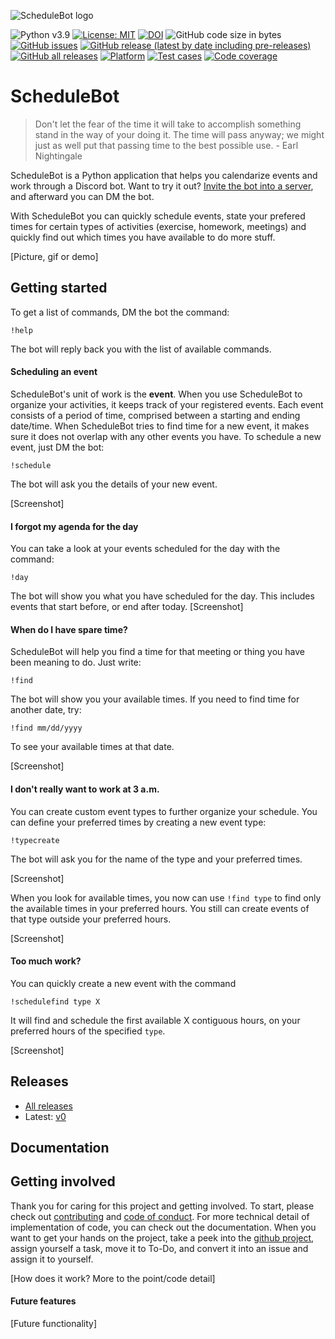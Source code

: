![ScheduleBot logo](https://raw.githubusercontent.com/lyonva/ScheduleBot/main/doc/img/banner.png)

![Python v3.9](https://img.shields.io/badge/python-v3.9-blue)
[![License: MIT](https://img.shields.io/badge/License-MIT-yellow.svg)](https://opensource.org/licenses/MIT)
[![DOI](https://zenodo.org/badge/403393616.svg)](https://zenodo.org/badge/latestdoi/403393616)
![GitHub code size in bytes](https://img.shields.io/github/languages/code-size/lyonva/ScheduleBot)
[![GitHub issues](https://img.shields.io/github/issues/lyonva/ScheduleBot)](https://github.com/lyonva/ScheduleBot/issues)
[![GitHub release (latest by date including pre-releases)](https://img.shields.io/github/v/release/lyonva/ScheduleBot?include_prereleases)](https://github.com/lyonva/ScheduleBot/releases)
[![GitHub all releases](https://img.shields.io/github/downloads/lyonva/ScheduleBot/total)](https://github.com/lyonva/ScheduleBot/releases)
[![Platform](https://img.shields.io/badge/platform-discord-blue)](https://discord.com/)
[![Test cases](https://github.com/lyonva/ScheduleBot/actions/workflows/python-app.yml/badge.svg)](https://github.com/lyonva/ScheduleBot/actions/workflows/python-app.yml)
[![Code coverage](https://raw.githubusercontent.com/lyonva/ScheduleBot/main/doc/img/coverage.svg)](https://github.com/lyonva/ScheduleBot/actions/workflows/python-app.yml)

# ScheduleBot
> Don't let the fear of the time it will take to accomplish something stand in the way of your doing it. The time will pass anyway; we might just as well put that passing time to the best possible use. - Earl Nightingale

ScheduleBot is a Python application that helps you calendarize events and work through a Discord bot. Want to try it out? [Invite the bot into a server](https://discord.com/api/oauth2/authorize?client_id=884865269867102249&permissions=534723951680&scope=bot), and afterward you can DM the bot.

With ScheduleBot you can quickly schedule events, state your prefered times for certain types of activities (exercise, homework, meetings) and quickly find out which times you have available to do more stuff.

\[Picture, gif or demo\]

## Getting started
To get a list of commands, DM the bot the command:
```
!help
```
The bot will reply back you with the list of available commands.

#### Scheduling an event
ScheduleBot's unit of work is the **event**. When you use ScheduleBot to organize your activities, it keeps track of your registered events. Each event consists of a period of time, comprised between a starting and ending date/time. When ScheduleBot tries to find time for a new event, it makes sure it does not overlap with any other events you have. To schedule a new event, just DM the bot:
```
!schedule
```
The bot will ask you the details of your new event.

\[Screenshot\]

#### I forgot my agenda for the day
You can take a look at your events scheduled for the day with the command:
```
!day
```

The bot will show you what you have scheduled for the day. This includes events that start before, or end after today.
\[Screenshot\]


#### When do I have spare time?
ScheduleBot will help you find a time for that meeting or thing you have been meaning to do. Just write:
```
!find
```

The bot will show you your available times. If you need to find time for another date, try:
```
!find mm/dd/yyyy
```
To see your available times at that date.

\[Screenshot\]

#### I don't really want to work at 3 a.m.
You can create custom event types to further organize your schedule. You can define your preferred times by creating a new event type:
```
!typecreate
```
The bot will ask you for the name of the type and your preferred times.

\[Screenshot\]

When you look for available times, you now can use ``!find type`` to find only the available times in your preferred hours. You still can create events of that type outside your preferred hours.

\[Screenshot\]

#### Too much work?
You can quickly create a new event with the command
```
!schedulefind type X
```
It will find and schedule the first available X contiguous hours, on your preferred hours of the specified ``type``.

\[Screenshot\]

## Releases
 - [All releases](https://github.com/lyonva/ScheduleBot/releases)
 - Latest: [v0](https://github.com/lyonva/ScheduleBot/releases/tag/v0)

## Documentation

## Getting involved
Thank you for caring for this project and getting involved. To start, please check out [contributing](https://github.com/lyonva/ScheduleBot/blob/main/CONTRIBUTING.md) and [code of conduct](https://github.com/lyonva/ScheduleBot/blob/main/CODE_OF_CONDUCT.md). For more technical detail of implementation of code, you can check out the documentation. When you want to get your hands on the project, take a peek into the [github project](https://github.com/lyonva/ScheduleBot/projects/1), assign yourself a task, move it to To-Do, and convert it into an issue and assign it to yourself.

\[How does it work? More to the point/code detail\]

#### Future features
\[Future functionality\]
